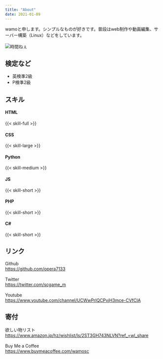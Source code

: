 ```yaml
---
title: "About" 
date: 2021-01-09 
---
```


wamoと申します。シンプルなものが好きです。普段はweb制作や動画編集、サーバー構築（Linux）などをしています。  
&nbsp;  
![時間ねぇ](https://user-images.githubusercontent.com/39876629/87847438-4eb0e980-c913-11ea-9916-180535186a13.png)

## 検定など
* 英検準2級
* P検準2級

## スキル

#### HTML
{{< skill-full >}}
#### CSS
{{< skill-large >}}
#### Python
{{< skill-medium >}}
#### JS
{{< skill-short >}}
#### PHP
{{< skill-short >}}
#### C#
{{< skill-short >}}

## リンク

Github  
https://github.com/opera7133  
&nbsp;  
Twitter  
https://twitter.com/scgame_m  
&nbsp;  
Youtube  
https://www.youtube.com/channel/UCWwPrIQCPvjH3mce-CVfCIA

## 寄付

欲しい物リスト  
https://www.amazon.jp/hz/wishlist/ls/2ST3GH743NLVN?ref_=wl_share  
&nbsp;  
Buy Me a Coffee  
https://www.buymeacoffee.com/wamosc  

